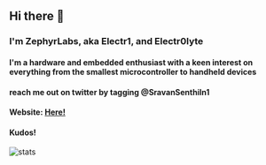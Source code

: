 ## Hi there 👋
### I'm ZephyrLabs, aka Electr1, and Electr0lyte
#### I'm a hardware and embedded enthusiast with a keen interest on everything from the smallest microcontroller to handheld devices


#### reach me out on twitter by tagging @SravanSenthiln1
#### Website: [Here!](https://zephyrlabs.github.io)
#### Kudos! 

![stats](https://github-readme-stats.vercel.app/api/top-langs/?username=ZephyrLabs&show_icons=true&line_height=27&count_private=true&title_color=ffffff&text_color=c9cacc&icon_color=2bbc8a&bg_color=1d1f21&langs_count=5)



<!--
**ZephyrLabs/ZephyrLabs** is a ✨ _special_ ✨ repository because its `README.md` (this file) appears on your GitHub profile.

Here are some ideas to get you started:

- 🔭 I’m currently working on ...
- 🌱 I’m currently learning ...
- 👯 I’m looking to collaborate on ...
- 🤔 I’m looking for help with ...
- 💬 Ask me about ...
- 📫 How to reach me: ...
- 😄 Pronouns: ...
- ⚡ Fun fact: ...
-->
